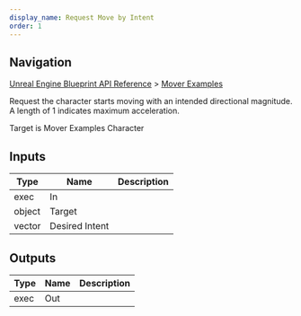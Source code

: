 ```yaml
---
display_name: Request Move by Intent
order: 1
---
```

## Navigation

[Unreal Engine Blueprint API Reference](https://dev.epicgames.com/documentation/en-us/unreal-engine/BlueprintAPI) > [Mover Examples](https://dev.epicgames.com/documentation/en-us/unreal-engine/BlueprintAPI/MoverExamples)

Request the character starts moving with an intended directional magnitude. A length of 1 indicates maximum acceleration.

Target is Mover Examples Character

## Inputs

| Type | Name | Description |
| --- | --- | --- |
| exec | In |  |
| object | Target |  |
| vector | Desired Intent |  |

## Outputs

| Type | Name | Description |
| --- | --- | --- |
| exec | Out |  |
